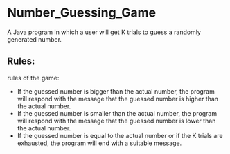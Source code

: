 # Number_Guessing_Game
 A Java program in which a user will get K trials to guess a randomly generated number.
## Rules:
rules of the game:
- If the guessed number is bigger than the actual number, the program will respond with the message that the guessed number is higher than the actual number.
- If the guessed number is smaller than the actual number, the program will respond with the message that the guessed number is lower than the actual number.
- If the guessed number is equal to the actual number or if the K trials are exhausted, the program will end with a suitable message.
